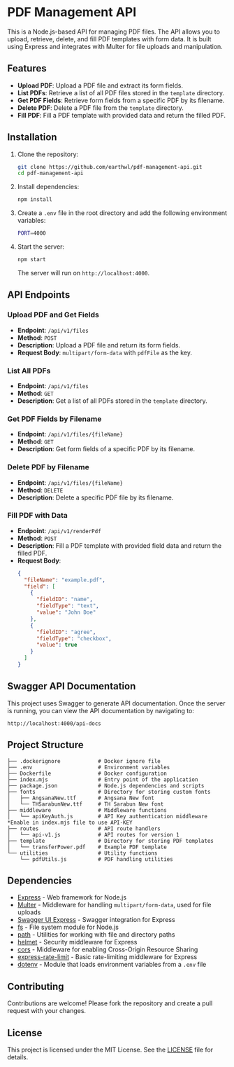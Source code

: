
# PDF Management API

This is a Node.js-based API for managing PDF files. The API allows you to upload, retrieve, delete, and fill PDF templates with form data. It is built using Express and integrates with Multer for file uploads and manipulation.

## Features

- **Upload PDF**: Upload a PDF file and extract its form fields.
- **List PDFs**: Retrieve a list of all PDF files stored in the `template` directory.
- **Get PDF Fields**: Retrieve form fields from a specific PDF by its filename.
- **Delete PDF**: Delete a PDF file from the `template` directory.
- **Fill PDF**: Fill a PDF template with provided data and return the filled PDF.

## Installation

1. Clone the repository:

   ```bash
   git clone https://github.com/earthwl/pdf-management-api.git
   cd pdf-management-api
   ```

2. Install dependencies:

   ```bash
   npm install
   ```

3. Create a `.env` file in the root directory and add the following environment variables:

   ```bash
   PORT=4000
   ```

4. Start the server:

   ```bash
   npm start
   ```

   The server will run on `http://localhost:4000`.

## API Endpoints

### Upload PDF and Get Fields

- **Endpoint**: `/api/v1/files`
- **Method**: `POST`
- **Description**: Upload a PDF file and return its form fields.
- **Request Body**: `multipart/form-data` with `pdfFile` as the key.

### List All PDFs

- **Endpoint**: `/api/v1/files`
- **Method**: `GET`
- **Description**: Get a list of all PDFs stored in the `template` directory.

### Get PDF Fields by Filename

- **Endpoint**: `/api/v1/files/{fileName}`
- **Method**: `GET`
- **Description**: Get form fields of a specific PDF by its filename.

### Delete PDF by Filename

- **Endpoint**: `/api/v1/files/{fileName}`
- **Method**: `DELETE`
- **Description**: Delete a specific PDF file by its filename.

### Fill PDF with Data

- **Endpoint**: `/api/v1/renderPdf`
- **Method**: `POST`
- **Description**: Fill a PDF template with provided field data and return the filled PDF.
- **Request Body**: 
  ```json
  {
    "fileName": "example.pdf",
    "field": [
      {
        "fieldID": "name",
        "fieldType": "text",
        "value": "John Doe"
      },
      {
        "fieldID": "agree",
        "fieldType": "checkbox",
        "value": true
      }
    ]
  }
  ```

## Swagger API Documentation

This project uses Swagger to generate API documentation. Once the server is running, you can view the API documentation by navigating to:

```
http://localhost:4000/api-docs
```

## Project Structure
```
├── .dockerignore            # Docker ignore file
├── .env                     # Environment variables
├── Dockerfile               # Docker configuration
├── index.mjs                # Entry point of the application
├── package.json             # Node.js dependencies and scripts
├── fonts                    # Directory for storing custom fonts
│   ├── AngsanaNew.ttf       # Angsana New font
│   └── THSarabunNew.ttf     # TH Sarabun New font
├── middleware               # Middleware functions
│   └── apiKeyAuth.js        # API Key authentication middleware *Enable in index.mjs file to use API-KEY 
├── routes                   # API route handlers
│   └── api-v1.js            # API routes for version 1
├── template                 # Directory for storing PDF templates
│   └── transferPower.pdf    # Example PDF template
└── utilities                # Utility functions
    └── pdfUtils.js          # PDF handling utilities
```
## Dependencies

- [Express](https://expressjs.com/) - Web framework for Node.js
- [Multer](https://github.com/expressjs/multer) - Middleware for handling `multipart/form-data`, used for file uploads
- [Swagger UI Express](https://github.com/scottie1984/swagger-ui-express) - Swagger integration for Express
- [fs](https://nodejs.org/api/fs.html) - File system module for Node.js
- [path](https://nodejs.org/api/path.html) - Utilities for working with file and directory paths
- [helmet](https://helmetjs.github.io/) - Security middleware for Express
- [cors](https://github.com/expressjs/cors) - Middleware for enabling Cross-Origin Resource Sharing
- [express-rate-limit](https://github.com/nfriedly/express-rate-limit) - Basic rate-limiting middleware for Express
- [dotenv](https://github.com/motdotla/dotenv) - Module that loads environment variables from a `.env` file

## Contributing

Contributions are welcome! Please fork the repository and create a pull request with your changes.

## License

This project is licensed under the MIT License. See the [LICENSE](LICENSE) file for details.
